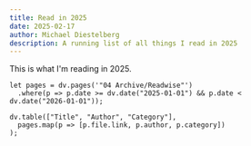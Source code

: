 ```yaml
---
title: Read in 2025
date: 2025-02-17
author: Michael Diestelberg
description: A running list of all things I read in 2025
---
```

This is what I'm reading in 2025.

```dataviewjs
let pages = dv.pages('"04 Archive/Readwise"')
  .where(p => p.date >= dv.date("2025-01-01") && p.date < dv.date("2026-01-01"));

dv.table(["Title", "Author", "Category"], 
  pages.map(p => [p.file.link, p.author, p.category])
);
```